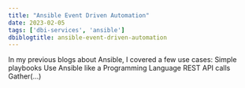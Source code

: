 ```yaml
---
title: "Ansible Event Driven Automation"
date: 2023-02-05
tags: ['dbi-services', 'ansible']
dbiblogtitle: ansible-event-driven-automation
---
```

In my previous blogs about Ansible, I covered a few use cases: Simple playbooks Use Ansible like a Programming Language REST API calls Gather(…)
